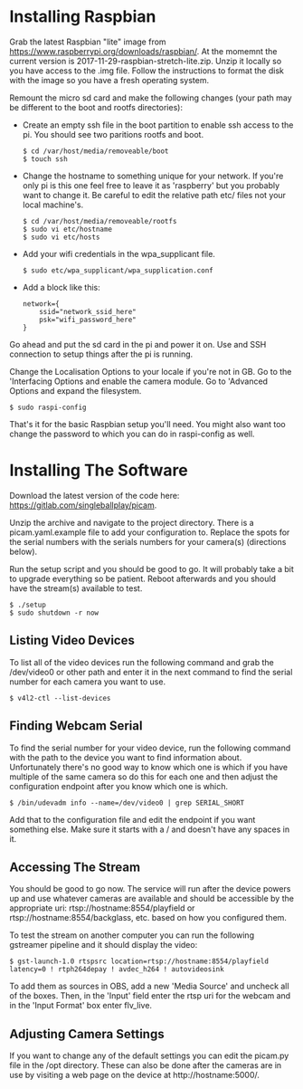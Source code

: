 # Installing Raspbian

Grab the latest Raspbian "lite" image from https://www.raspberrypi.org/downloads/raspbian/. At the momemnt the current version is 2017-11-29-raspbian-stretch-lite.zip. Unzip it locally so you have access to the .img file. Follow the instructions to format the disk with the image so you have a fresh operating system.

Remount the micro sd card and make the following changes (your path may be different to the boot and rootfs directories):

- Create an empty ssh file in the boot partition to enable ssh access to the pi. You should see two paritions rootfs and boot.

    ```
    $ cd /var/host/media/removeable/boot
    $ touch ssh
    ```

- Change the hostname to something unique for your network. If you're only pi is this one feel free to leave it as 'raspberry' but you probably want to change it. Be careful to edit the relative path etc/ files not your local machine's.

    ```
    $ cd /var/host/media/removeable/rootfs
    $ sudo vi etc/hostname
    $ sudo vi etc/hosts
    ```

- Add your wifi credentials in the wpa_supplicant file.

    ```
    $ sudo etc/wpa_supplicant/wpa_supplication.conf
    ```

- Add a block like this:

    ```
    network={
        ssid="network_ssid_here"
        psk="wifi_password_here"
    }
    ```

Go ahead and put the sd card in the pi and power it on. Use and SSH connection to setup things after the pi is running.

Change the Localisation Options to your locale if you're not in GB. Go to the 'Interfacing Options and enable the camera module. Go to 'Advanced Options and expand the filesystem.

    $ sudo raspi-config

That's it for the basic Raspbian setup you'll need. You might also want too change the password to which you can do in raspi-config as well.

# Installing The Software

Download the latest version of the code here: https://gitlab.com/singleballplay/picam.

Unzip the archive and navigate to the project directory. There is a picam.yaml.example file to add your configuration to. Replace the spots for the serial numbers with the serials numbers for your camera(s) (directions below).

Run the setup script and you should be good to go. It will probably take a bit to upgrade everything so be patient. Reboot afterwards and you should have the stream(s) available to test.

    $ ./setup
    $ sudo shutdown -r now

## Listing Video Devices

To list all of the video devices run the following command and grab the /dev/video0 or other path and enter it in the next command to find the serial number for each camera you want to use.

    $ v4l2-ctl --list-devices

## Finding Webcam Serial

To find the serial number for your video device, run the following command with the path to the device you want to find information about. Unfortunately there's no good way to know which one is which if you have multiple of the same camera so do this for each one and then adjust the configuration endpoint after you know which one is which.

    $ /bin/udevadm info --name=/dev/video0 | grep SERIAL_SHORT

Add that to the configuration file and edit the endpoint if you want something else. Make sure it starts with a / and doesn't have any spaces in it.

## Accessing The Stream

You should be good to go now. The service will run after the device powers up and use whatever cameras are available and should be accessible by the appropriate uri: rtsp://hostname:8554/playfield or rtsp://hostname:8554/backglass, etc. based on how you configured them.

To test the stream on another computer you can run the following gstreamer pipeline and it should display the video:

    $ gst-launch-1.0 rtspsrc location=rtsp://hostname:8554/playfield latency=0 ! rtph264depay ! avdec_h264 ! autovideosink

To add them as sources in OBS, add a new 'Media Source' and uncheck all of the boxes. Then, in the 'Input' field enter the rtsp uri for the webcam and in the 'Input Format' box enter flv_live.

## Adjusting Camera Settings

If you want to change any of the default settings you can edit the picam.py file in the /opt directory. These can also be done after the cameras are in use by visiting a web page on the device at http://hostname:5000/.
